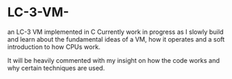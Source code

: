 # LC-3-VM-
an LC-3 VM implemented in C
Currently work in progress as I slowly build and learn about the fundamental ideas of a VM, how it operates and a soft introduction to how CPUs work.

It will be heavily commented with my insight on how the code works and why certain techniques are used.
